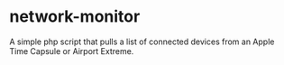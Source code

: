 network-monitor
===============

A simple php script that pulls a list of connected devices from an Apple Time Capsule or Airport Extreme.